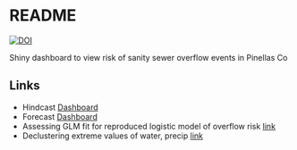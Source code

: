 # README 

[![DOI](https://zenodo.org/badge/243543298.svg)](https://zenodo.org/badge/latestdoi/243543298)

Shiny dashboard to view risk of sanity sewer overflow events in Pinellas Co

## Links

* Hindcast [Dashboard](https://shiny.tbeptech.org/sso-dash/)
* Forecast [Dashboard](https://shiny.tbeptech.org/sso-dash/future-risk.Rmd)
* Assessing GLM fit for reproduced logistic model of overflow risk [link](https://tbep-tech.github.io/sso-dash/glmfit)
* Declustering extreme values of water, precip [link](https://tbep-tech.github.io/sso-dash/declustering)